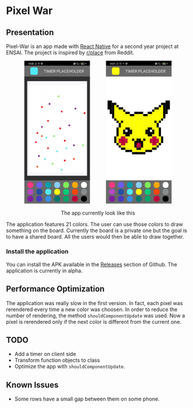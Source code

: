 # Pixel War

## Presentation

Pixel-War is an app made with [React Native](https://reactnative.dev/) for a second year project at ENSAI. The project is inspired by [r/place](https://www.reddit.com/r/place/) from Reddit.

<p align="center">
    <img src="./ressources_out/screenshot_demo.jpg" alt="drawing" width="180" style = "margin: 0px 20px"/>
    <img src="./ressources_out/screenshot_pikachu.jpg" alt="drawing" width="180" style = "margin: 0px 20px"/>
</p>
<p align="center">
The app currently look like this
</p>

The application features 21 colors. The user can use those colors to draw something on the board. Currently the board is a private one but the goal is to have a shared board. All the users would then be able to draw together.

### Install the application

You can install the APK available in the [Releases](https://github.com/AlexandreBidon/pixelwar/releases) section of Github. The application is currently in alpha.

## Performance Optimization


The application was really slow in the first version. In fact, each pixel was rerendered every time a new color was choosen. In order to reduce the number of rendering, the method ``shouldComponentUpdate`` was used. Now a pixel is rerendered only if the next color is different from the current one.

## TODO

- Add a timer on client side
- Transform function objects to class
- Optimize the app with ``shouldComponentUpdate``.

## Known Issues
 
- Some rows have a small gap between them on some phone.